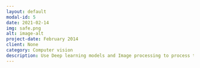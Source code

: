 ```yaml
---
layout: default
modal-id: 5
date: 2021-02-14
img: safe.png
alt: image-alt
project-date: February 2014
client: None
category: Computer vision
description: Use Deep learning models and Image processing to process terrain video to letters on the screen
---
```

